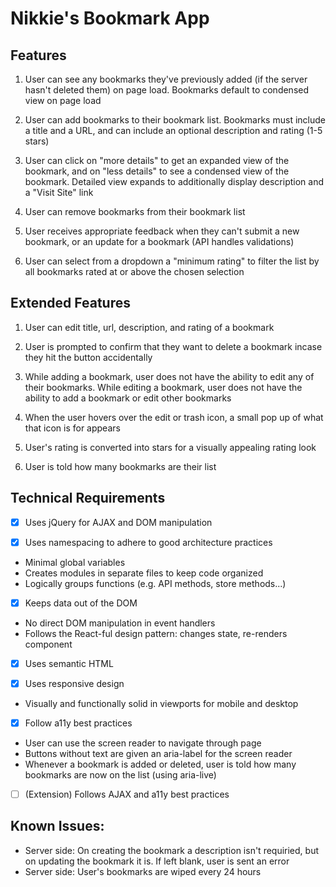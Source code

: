 # Nikkie's Bookmark App

## Features
1. User can see any bookmarks they've previously added (if the server hasn't deleted them) on page load. Bookmarks default to condensed view on page load 

2. User can add bookmarks to their bookmark list. Bookmarks must include a title and a URL, and can include an optional description and rating (1-5 stars)

3. User can click on "more details" to get an expanded view of the bookmark, and on "less details" to see a condensed view of the bookmark. Detailed view expands to additionally display description and a "Visit Site" link

4. User can remove bookmarks from their bookmark list

5. User receives appropriate feedback when they can't submit a new bookmark, or an update for a bookmark (API handles validations) 

6. User can select from a dropdown a "minimum rating" to filter the list by all bookmarks rated at or above the chosen selection

## Extended Features
1. User can edit title, url, description, and rating of a bookmark

2. User is prompted to confirm that they want to delete a bookmark incase they hit the button accidentally 

3. While adding a bookmark, user does not have the ability to edit any of their bookmarks. While editing a bookmark, user does not have the ability to add a bookmark or edit other bookmarks

4. When the user hovers over the edit or trash icon, a small pop up of what that icon is for appears

5. User's rating is converted into stars for a visually appealing rating look

6. User is told how many bookmarks are their list

## Technical Requirements 
- [x] Uses jQuery for AJAX and DOM manipulation

- [x] Uses namespacing to adhere to good architecture practices
* Minimal global variables
* Creates modules in separate files to keep code organized
* Logically groups functions (e.g. API methods, store methods...)

- [x] Keeps data out of the DOM
* No direct DOM manipulation in event handlers
* Follows the React-ful design pattern: changes state, re-renders component

- [x] Uses semantic HTML

- [x] Uses responsive design
* Visually and functionally solid in viewports for mobile and desktop

- [x] Follow a11y best practices
* User can use the screen reader to navigate through page
* Buttons without text are given an aria-label for the screen reader
* Whenever a bookmark is added or deleted, user is told how many bookmarks are now on the list (using aria-live) 

- [ ] (Extension) Follows AJAX and a11y best practices


## Known Issues:
* Server side: On creating the bookmark a description isn't requiried, but on updating the bookmark it is. If left blank, user is sent an error
* Server side: User's bookmarks are wiped every 24 hours
